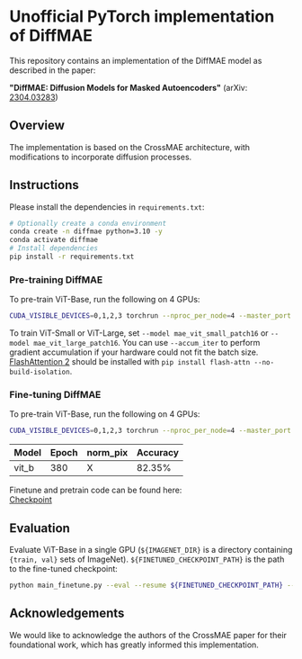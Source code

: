 # Unofficial PyTorch implementation of DiffMAE

This repository contains an implementation of the DiffMAE model as described in the paper:

**"DiffMAE: Diffusion Models for Masked Autoencoders"**
(arXiv: [2304.03283](https://arxiv.org/pdf/2304.03283))

## Overview

The implementation is based on the CrossMAE architecture, with modifications to incorporate diffusion processes.

## Instructions
Please install the dependencies in `requirements.txt`:
```sh
# Optionally create a conda environment
conda create -n diffmae python=3.10 -y
conda activate diffmae
# Install dependencies
pip install -r requirements.txt
```

### Pre-training DiffMAE
To pre-train ViT-Base, run the following on 4 GPUs:
```sh
CUDA_VISIBLE_DEVICES=0,1,2,3 torchrun --nproc_per_node=4 --master_port 1234 main_pretrain.py --batch_size 1024 --model mae_vit_base_patch16 --norm_pix_loss --blr 1.5e-4 --weight_decay 0.05 --data_path ${IMAGENET_DIR} --num_workers 20 --enable_flash_attention2 --multi_epochs_dataloader --output_dir output/imagenet-diffmae-vitb-pretrain-wfm-mr0.75-dd12-ep1600 --norm_pix_loss --cross_mae --weight_fm --decoder_depth 12 --mask_ratio 0.75 --epochs 1600 --warmup_epochs 40
```
To train ViT-Small or ViT-Large, set `--model mae_vit_small_patch16` or `--model mae_vit_large_patch16`. You can use `--accum_iter` to perform gradient accumulation if your hardware could not fit the batch size. [FlashAttention 2](https://github.com/Dao-AILab/flash-attention) should be installed with `pip install flash-attn --no-build-isolation`.

### Fine-tuning DiffMAE
To pre-train ViT-Base, run the following on 4 GPUs:
```sh
CUDA_VISIBLE_DEVICES=0,1,2,3 torchrun --nproc_per_node=4 --master_port 1234 main_finetune.py --batch_size 256 --model vit_base_patch16 --finetune output/imagenet-diffmae-vitb-pretrain-wfm-mr0.75-dd12-ep1600/checkpoint-1600.pth --epoch 100 --blr 5e-4 --layer_decay 0.65 --weight_decay 0.05 --drop_path 0.1 --reprob 0.25 --mixup 0.8 --cutmix 1.0 --dist_eval --data_path ${IMAGENET_DIR} --output_dir output/imagenet-diffmae-vitb-finetune-wfm-mr0.75-dd12-ep1600 --enable_flash_attention2 --multi_epochs_dataloader
```
| Model  | Epoch  | norm_pix | Accuracy |
|--------|--------|----------|----------|
| vit_b  | 380    |    X     | 82.35%   |

Finetune and pretrain code can be found here:  
[Checkpoint](https://drive.google.com/drive/folders/1kGV-AQdn76H-JyKW5I4GSqAlPY7Fj_GG?usp=drive_link)

## Evaluation
Evaluate ViT-Base in a single GPU (`${IMAGENET_DIR}` is a directory containing `{train, val}` sets of ImageNet). `${FINETUNED_CHECKPOINT_PATH}` is the path to the fine-tuned checkpoint:
```sh
python main_finetune.py --eval --resume ${FINETUNED_CHECKPOINT_PATH} --model vit_base_patch16 --batch_size 16 --data_path ${IMAGENET_DIR}
```

## Acknowledgements

We would like to acknowledge the authors of the CrossMAE paper for their foundational work, which has greatly informed this implementation.
